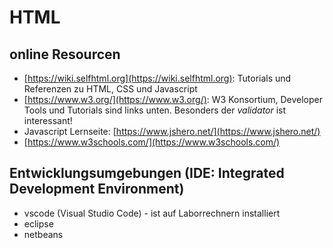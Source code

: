 # HTML

## online Resourcen

- [https://wiki.selfhtml.org](https://wiki.selfhtml.org): Tutorials und Referenzen zu HTML, CSS und Javascript
- [https://www.w3.org/](https://www.w3.org/): W3 Konsortium, Developer Tools und Tutorials sind links unten. Besonders der *validator* ist interessant!
- Javascript Lernseite: [https://www.jshero.net/](https://www.jshero.net/)
- [https://www.w3schools.com/](https://www.w3schools.com/)

## Entwicklungsumgebungen (IDE: Integrated Development Environment)

- vscode (Visual Studio Code) - ist auf Laborrechnern installiert
- eclipse
- netbeans
